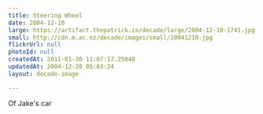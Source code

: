```yaml
---
title: Steering Wheel
date: 2004-12-10
large: https://artifact.thepatrick.io/decade/large/2004-12-10-1741.jpg
small: http://cdn.m.ac.nz/decade/images/small/20041210.jpg
flickrUrl: null
photoId: null
createdAt: 2011-01-30 11:07:17.25048
updatedAt: 2004-12-20 05:03:24
layout: decade-image

---
```

Of Jake's car
